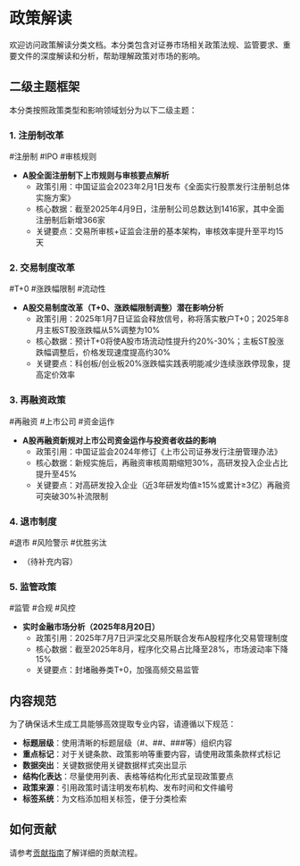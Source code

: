# 政策解读

欢迎访问政策解读分类文档。本分类包含对证券市场相关政策法规、监管要求、重要文件的深度解读和分析，帮助理解政策对市场的影响。

## 二级主题框架

本分类按照政策类型和影响领域划分为以下二级主题：

### 1. 注册制改革
<span class="tag">#注册制 #IPO #审核规则</span>
- **A股全面注册制下上市规则与审核要点解析**
  - 政策引用：中国证监会2023年2月1日发布《全面实行股票发行注册制总体实施方案》
  - 核心数据：截至2025年4月9日，注册制公司总数达到1416家，其中全面注册制后新增366家
  - 关键要点：交易所审核+证监会注册的基本架构，审核效率提升至平均15天

### 2. 交易制度改革
<span class="tag">#T+0 #涨跌幅限制 #流动性</span>
- **A股交易制度改革（T+0、涨跌幅限制调整）潜在影响分析**
  - 政策引用：2025年1月7日证监会释放信号，称将落实散户T+0；2025年8月主板ST股涨跌幅从5%调整为10%
  - 核心数据：预计T+0将使A股市场流动性提升约20%-30%；主板ST股涨跌幅调整后，价格发现速度提高约30%
  - 关键要点：科创板/创业板20%涨跌幅实践表明能减少连续涨跌停现象，提高定价效率

### 3. 再融资政策
<span class="tag">#再融资 #上市公司 #资金运作</span>
- **A股再融资新规对上市公司资金运作与投资者收益的影响**
  - 政策引用：中国证监会2024年修订《上市公司证券发行注册管理办法》
  - 核心数据：新规实施后，再融资审核周期缩短30%，高研发投入企业占比提升至45%
  - 关键要点：对高研发投入企业（近3年研发均值≥15%或累计≥3亿）再融资可突破30%补流限制

### 4. 退市制度
<span class="tag">#退市 #风险警示 #优胜劣汰</span>
- （待补充内容）

### 5. 监管政策
<span class="tag">#监管 #合规 #风控</span>
- **实时金融市场分析（2025年8月20日）**
  - 政策引用：2025年7月7日沪深北交易所联合发布A股程序化交易管理制度
  - 核心数据：截至2025年8月，程序化交易占比降至28%，市场波动率下降15%
  - 关键要点：封堵融券类T+0，加强高频交易监管

## 内容规范

为了确保话术生成工具能够高效提取专业内容，请遵循以下规范：

- **标题层级**：使用清晰的标题层级（#、##、###等）组织内容
- **重点标记**：对于关键条款、政策影响等重要内容，请使用<span class="policy-term">政策条款</span>样式标记
- **数据突出**：关键数据使用<span class="data-number">关键数据</span>样式突出显示
- **结构化表达**：尽量使用列表、表格等结构化形式呈现政策要点
- **政策来源**：引用政策时请注明发布机构、发布时间和文件编号
- **标签系统**：为文档添加相关标签，便于分类检索

## 如何贡献

请参考[贡献指南](../README.md#贡献指南)了解详细的贡献流程。
